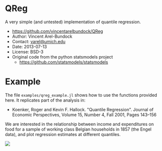 # QReg

A very simple (and untested) implementation of quantile regression.

* https://github.com/vincentarelbundock/QReg
* Author: Vincent Arel-Bundock
* Contact: varel@umich.edu
* Date: 2013-07-13
* License: BSD-3
* Original code from the python statsmodels project
    - https://github.com/statsmodels/statsmodels

# Example

The file ``examples/qreg_example.jl`` shows how to use the functions provided here. It replicates part of the analysis in:

* Koenker, Roger and Kevin F. Hallock. "Quantile Regression". Journal of Economic Perspectives, Volume 15, Number 4, Fall 2001, Pages 143–156

We are interested in the relationship between income and expenditures on food for a sample of working class Belgian households in 1857 (the Engel data), and plot regression estimates at different quantiles.

![](https://github.com/vincentarelbundock/QReg/raw/master/examples/qreg_example_plot.png)
